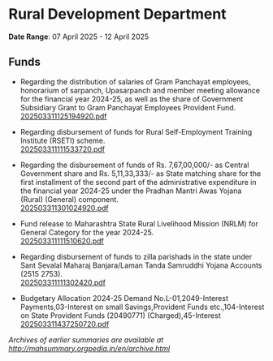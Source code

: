 # Rural Development Department

**Date Range**: 07 April 2025 - 12 April 2025


## Funds
- Regarding the distribution of salaries of Gram Panchayat employees, honorarium of sarpanch, Upasarpanch and member meeting allowance for the financial year 2024-25, as well as the share of Government Subsidiary Grant to Gram Panchayat Employees Provident Fund.\
  [202503311125194920.pdf](https://gr.maharashtra.gov.in/Site/Upload/Government%20Resolutions/English/202503311125194920.pdf)

- Regarding disbursement of funds for Rural Self-Employment Training Institute (RSETI) scheme.\
  [202503311111533720.pdf](https://gr.maharashtra.gov.in/Site/Upload/Government%20Resolutions/English/202503311111533720.pdf)

- Regarding the disbursement of funds of Rs. 7,67,00,000/- as Central Government share and Rs. 5,11,33,333/- as State matching share for the first installment of the second part of the administrative expenditure in the financial year 2024-25 under the Pradhan Mantri Awas Yojana (Rural) (General) component.\
  [202503311301024920.pdf](https://gr.maharashtra.gov.in/Site/Upload/Government%20Resolutions/English/202503311301024920.pdf)

- Fund release to Maharashtra State Rural Livelihood Mission (NRLM) for General Category for the year 2024-25.\
  [202503311111510620.pdf](https://gr.maharashtra.gov.in/Site/Upload/Government%20Resolutions/English/202503311111510620.pdf)

- Regarding disbursement of funds to zilla parishads in the state under Sant Sevalal Maharaj Banjara/Laman Tanda Samruddhi Yojana Accounts (2515 2753).\
  [202503311111302420.pdf](https://gr.maharashtra.gov.in/Site/Upload/Government%20Resolutions/English/202503311111302420.pdf)

- Budgetary Allocation 2024-25 Demand No.L-01,2049-Interest Payments,03-Interest on small Savings,Provident Funds etc.,104-Interest on State Provident Funds (20490771) (Charged),45-Interest\
  [202503311437250720.pdf](https://gr.maharashtra.gov.in/Site/Upload/Government%20Resolutions/English/202503311437250720.pdf)


*Archives of earlier summaries are available at http://mahsummary.orgpedia.in/en/archive.html*